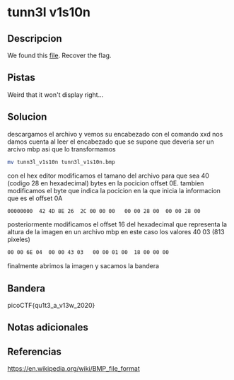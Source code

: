 # tunn3l v1s10n


## Descripcion
We found this [file](https://mercury.picoctf.net/static/06a5e4ab22ba52cd66a038d51a6cc07b/tunn3l_v1s10n). Recover the flag.
## Pistas
Weird that it won't display right...

## Solucion
descargamos el archivo y vemos su encabezado con el comando xxd
nos damos cuenta al leer el encabezado que se supone que deveria ser un arcivo mbp asi que lo transformamos 
```bash
mv tunn3l_v1s10n tunn3l_v1s10n.bmp
```
con el hex editor modificamos el tamano del archivo para que sea 40 (codigo 28 en hexadecimal) bytes
en la pocicion offset 0E. tambien modificamos el byte que indica la pocicion en la que inicia la informacion que es el offset 0A
```bash
00000000  42 4D 8E 26  2C 00 00 00   00 00 28 00  00 00 28 00                      BM.&,.....(...(.
```
posteriormente modificamos el offset 16 del hexadecimal que representa la altura de la imagen en un archivo mbp en este caso los valores 40 03 (813 pixeles)
```bash
00 00 6E 04  00 00 43 03   00 00 01 00  18 00 00 00                      ..n...C.........
```
finalmente abrimos la imagen y sacamos la bandera
## Bandera
picoCTF{qu1t3_a_v13w_2020}
## Notas adicionales


## Referencias
https://en.wikipedia.org/wiki/BMP_file_format